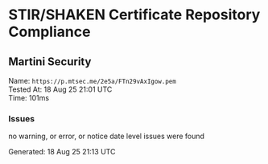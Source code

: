 # STIR/SHAKEN Certificate Repository Compliance

## Martini Security

Name: `https://p.mtsec.me/2e5a/FTn29vAxIgow.pem`\
Tested At: 18 Aug 25 21:01 UTC\
Time: 101ms

### Issues

no warning, or error, or notice date level issues were found

Generated: 18 Aug 25 21:13 UTC